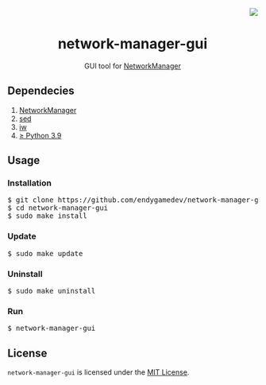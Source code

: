 <p align="right">
  <img src="https://img.shields.io/badge/platform-linux-lightgrey">
</p>
<h1 align="center">network-manager-gui</h1>
<p align="center">GUI tool for <a href="https://github.com/NetworkManager/NetworkManager" target="blank_">NetworkManager</a></p>

<h2>Dependecies</h2>
<ol>
    <li><a href="https://wiki.archlinux.org/title/NetworkManager" target="blank_">NetworkManager</a></li>
    <li><a href="https://archlinux.org/packages/core/x86_64/sed/" target="blank_">sed</a></li>
    <li><a href="https://archlinux.org/packages/core/x86_64/iw/" target="blank_">iw</a></li>
    <li><a href="https://archlinux.org/packages/core/x86_64/python/ target="blank_"">≥ Python 3.9</a></li>
</ol>

<h2>Usage</h2>

<h3>Installation</h3>
<pre lang="bash">
$ git clone https://github.com/endygamedev/network-manager-gui
$ cd network-manager-gui
$ sudo make install
</pre>

<h3>Update</h3>
<pre lang="bash">
$ sudo make update
</pre>

<h3>Uninstall</h3>
<pre lang="bash">
$ sudo make uninstall
</pre>

<h3>Run</h3>
<pre lang="bash">
$ network-manager-gui
</pre>

<h2>License</h2>
<code>network-manager-gui</code> is licensed under the <a href="https://github.com/endygamedev/network-manager-gui/blob/main/LICENSE">MIT License</a>.
